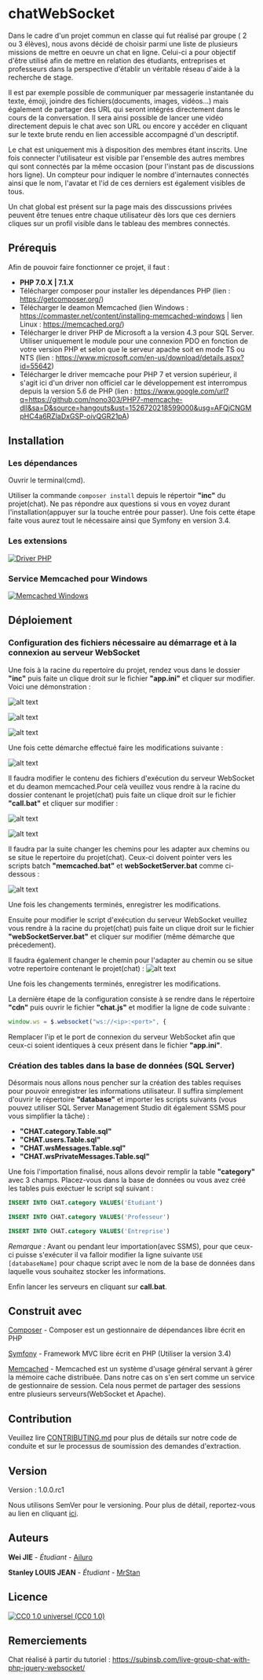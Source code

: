 # chatWebSocket

Dans le cadre d'un projet commun en classe qui fut réalisé par groupe ( 2 ou 3 élèves), nous avons décidé de choisir parmi une liste de plusieurs missions de mettre en oeuvre un chat en ligne. Celui-ci a pour objectif d'être utilisé afin de mettre en relation des étudiants, entreprises et professeurs dans la perspective d'établir un véritable réseau d'aide à la recherche de stage.

Il est par exemple possible de communiquer par messagerie instantanée du texte, émoji, joindre des fichiers(documents, images, vidéos...) mais également de partager des URL qui seront intégrés directement dans le cours de la conversation. Il sera ainsi possible de lancer une vidéo directement depuis le chat avec son URL ou encore y accéder en cliquant sur le texte brute rendu en lien accessible accompagné d'un descriptif. 

Le chat est uniquement mis à disposition des membres étant inscrits. Une fois connecter l'utilisateur est visible par l'ensemble des autres membres qui sont connectés par la même occasion (pour l'instant pas de discussions hors ligne). Un compteur pour indiquer le nombre d'internautes connectés ainsi que le nom, l'avatar et l'id de ces derniers est également visibles de tous.

Un chat global est présent sur la page mais des disscussions privées peuvent être tenues entre chaque utilisateur dès lors que ces derniers cliques sur un profil visible dans le tableau des membres connectés.

## Prérequis

Afin de pouvoir faire fonctionner ce projet, il faut :
- **PHP 7.0.X | 7.1.X**
- Télécharger composer pour installer les dépendances PHP (lien : https://getcomposer.org/)
- Télécharger le deamon Memcached (lien Windows : https://commaster.net/content/installing-memcached-windows | lien Linux : https://memcached.org/)
- Télécharger le driver PHP de Microsoft a la version 4.3 pour SQL Server. Utiliser uniquement le module pour une connexion PDO en fonction de votre version PHP et selon que le serveur apache soit en mode TS ou NTS (lien : https://www.microsoft.com/en-us/download/details.aspx?id=55642)
- Télécharger le driver memcache pour PHP 7 et version supérieur, il s'agit ici d'un driver non officiel car le développement est interrompus depuis la version 5.6 de PHP (lien : https://www.google.com/url?q=https://github.com/nono303/PHP7-memcache-dll&sa=D&source=hangouts&ust=1526720218599000&usg=AFQjCNGMpHC4a6RZlaDxGSP-oivQGR21pA)

## Installation

### Les dépendances

Ouvrir le terminal(cmd). 

Utiliser la commande `composer install` depuis le répertoir **"inc"** du projet(chat). Ne pas répondre aux questions si vous en voyez durant l'installation(appuyer sur la touche entrée pour passer). Une fois cette étape faite vous aurez tout le nécessaire ainsi que Symfony en version 3.4.

### Les extensions

[![Driver PHP](https://zupimages.net/up/18/20/wtsy.png)](https://vimeo.com/270703992 "Driver PHP - Cliquer pour regarder!")

### Service Memcached pour Windows

[![Memcached Windows](https://zupimages.net/up/18/20/ty0w.png)](https://vimeo.com/270697711 "Memcached Windows - Cliquer pour regarder !")

## Déploiement

### Configuration des fichiers nécessaire au démarrage et à la connexion au serveur WebSocket

Une fois à la racine du repertoire du projet, rendez vous dans le dossier **"inc"** puis faite un clique droit sur le fichier **"app.ini"** et cliquer sur modifier. Voici une démonstration :

![alt text](https://zupimages.net/up/18/20/9o9w.png)

![alt text](https://zupimages.net/up/18/20/6jea.png)

![alt text](https://zupimages.net/up/18/20/pqxh.png)

Une fois cette démarche effectué faire les modifications suivante : 

![alt text](https://zupimages.net/up/18/20/k3eh.png)

Il faudra modifier le contenu des fichiers d'exécution du serveur WebSocket et du deamon memcached.Pour celà veuillez vous rendre à la racine du dossier contenant le projet(chat) puis faite un clique droit sur le fichier **"call.bat"** et cliquer sur modifier : 

![alt text](https://zupimages.net/up/18/20/3y74.png)

![alt text](https://zupimages.net/up/18/20/3n9h.png)

Il faudra par la suite changer les chemins pour les adapter aux chemins ou se situe le repertoire du projet(chat). Ceux-ci doivent pointer vers les scripts batch **"memcached.bat"** et **webSocketServer.bat** comme ci-dessous :

![alt text](https://zupimages.net/up/18/20/tsfv.png)

Une fois les changements terminés, enregistrer les modifications.

Ensuite pour modifier le script d'exécution du serveur WebSocket veuillez vous rendre à la racine du projet(chat) puis faite un clique droit sur le fichier **"webSocketServer.bat"** et cliquer sur modifier (même démarche que précedement).

Il faudra également changer le chemin pour l'adapter au chemin ou se situe votre repertoire contenant le projet(chat) :
![alt text](https://zupimages.net/up/18/20/3ch8.png)

Une fois les changements terminés, enregistrer les modifications.

La dernière étape de la configuration consiste à se rendre dans le répertoire **"cdn"** puis ouvrir le fichier **"chat.js"** et modifier la ligne de code suivante : 

```javascript
window.ws = $.websocket("ws://<ip>:<port>", {
```

Remplacer l'ip et le port de connexion du serveur WebSocket afin que ceux-ci soient identiques à ceux présent dans le fichier **"app.ini"**.

### Création des tables dans la base de données (SQL Server)

Désormais nous allons nous pencher sur la création des tables requises pour pouvoir enregistrer les informations utilisateur. Il suffira simplement d'ouvrir le répertoire **"database"** et importer les scripts suivants (vous pouvez utiliser SQL Server Management Studio dit également SSMS pour vous simplifier la tâche) :  

- **"CHAT.category.Table.sql"**
- **"CHAT.users.Table.sql"**
- **"CHAT.wsMessages.Table.sql"**
- **"CHAT.wsPrivateMessages.Table.sql"**

Une fois l'importation finalisé, nous allons devoir remplir la table **"category"** avec 3 champs. Placez-vous dans la base de données ou vous avez créé les tables puis exéctuer le script sql suivant : 

```sql
INSERT INTO CHAT.category VALUES('Étudiant')

INSERT INTO CHAT.category VALUES('Professeur')

INSERT INTO CHAT.category VALUES('Entreprise')
```

*Remarque :* Avant ou pendant leur importation(avec SSMS), pour que ceux-ci puisse s'exécuter il va falloir modifier la ligne suivante `USE [databaseName]` pour chaque script avec le nom de la base de données dans laquelle vous souhaitez stocker les informations.

Enfin lancer les serveurs en cliquant sur **call.bat**.

## Construit avec

[Composer](https://getcomposer.org/ "Télécharger et installer composer") - Composer est un gestionnaire de dépendances libre écrit en PHP

[Symfony](https://symfony.com/doc/3.4/setup.html "Télécharger et installer Symfony") - Framework MVC libre écrit en PHP (Utiliser la version 3.4)

[Memcached](https://memcached.org/) - Memcached est un système d'usage général servant à gérer la mémoire cache distribuée. Dans notre cas on s'en sert comme un service de gestionnaire de session. Cela nous permet de partager des sessions entre plusieurs serveurs(WebSocket et Apache).

## Contribution

Veuillez lire [CONTRIBUTING.md](CONTRIBUTING.md) pour plus de détails sur notre code de conduite et sur le processus de soumission des demandes d'extraction.

## Version

Version : 1.0.0.rc1

Nous utilisons SemVer pour le versioning. Pour plus de détail, reportez-vous au lien en cliquant [ici](https://semver.org/).

## Auteurs

**Wei JIE** - *Étudiant* - [Ailuro](https://github.com/weijie98)

**Stanley LOUIS JEAN** - *Étudiant* - [MrStan](https://github.com/mrstan3772)

## Licence

[![CC0 1.0 universel (CC0 1.0)](https://camo.githubusercontent.com/da896acd40e1f4f275c2da6e1d830b2865803fc8/68747470733a2f2f692e6372656174697665636f6d6d6f6e732e6f72672f702f7a65726f2f312e302f38387833312e706e67)](https://creativecommons.org/publicdomain/zero/1.0/deed.fr "CC0 1.0 universel (CC0 1.0) Transfert dans le Domaine Public - Cliquer pour comprendre ce logo !")

## Remerciements

Chat réalisé à partir du tutoriel : 
https://subinsb.com/live-group-chat-with-php-jquery-websocket/
